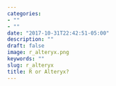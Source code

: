 ```yaml
---
categories:
- ""
- ""
date: "2017-10-31T22:42:51-05:00"
description: ""
draft: false
image: r_alteryx.png
keywords: ""
slug: r_alteryx
title: R or Alteryx?
---
```

